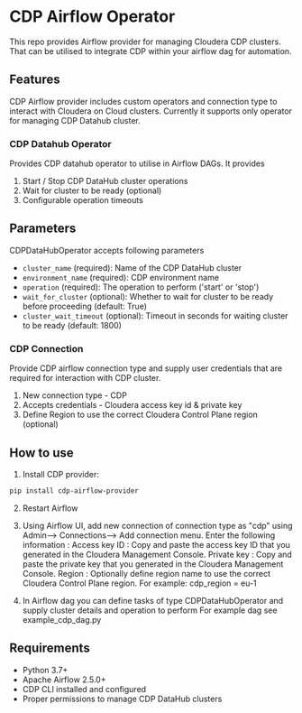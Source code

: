 # CDP Airflow Operator

This repo provides Airflow provider for managing Cloudera CDP clusters. That can be utilised to integrate CDP within your airflow dag for automation.

## Features

CDP Airflow provider includes custom operators and connection type to interact with Cloudera on Cloud clusters. 
Currently it supports only operator for managing CDP Datahub cluster.


### CDP Datahub Operator
Provides CDP datahub operator to utilise in Airflow DAGs.  It provides   
1. Start / Stop CDP DataHub cluster operations
2. Wait for cluster to be ready (optional)
3. Configurable operation timeouts

## Parameters
CDPDataHubOperator accepts following parameters

- `cluster_name` (required): Name of the CDP DataHub cluster
- `environment_name` (required): CDP environment name
- `operation` (required): The operation to perform ('start' or 'stop')
- `wait_for_cluster` (optional): Whether to wait for cluster to be ready before proceeding (default: True)
- `cluster_wait_timeout` (optional): Timeout in seconds for waiting cluster to be ready (default: 1800)



### CDP Connection
Provide CDP airflow connection type and supply user credentials that are required for interaction with CDP cluster. 
1. New connection type - CDP
2. Accepts credentials - Cloudera access key id & private key
3. Define Region to use the correct Cloudera Control Plane region (optional)



## How to use 

1. Install CDP provider:
```bash
pip install cdp-airflow-provider
```

2. Restart Airflow

3. Using Airflow UI, add new connection of connection type as "cdp" using Admin--> Connections--> Add connection menu.
Enter the following information :
Access key ID : Copy and paste the access key ID that you generated in the Cloudera Management Console.
Private key   : Copy and paste the private key that you generated in the Cloudera Management Console.
Region        : Optionally define region name to use the correct Cloudera Control Plane region. For example: cdp_region = eu-1

3. In Airflow dag you can define tasks of type CDPDataHubOperator and supply cluster details and operation to perform
For example dag see example_cdp_dag.py



## Requirements

- Python 3.7+
- Apache Airflow 2.5.0+
- CDP CLI installed and configured
- Proper permissions to manage CDP DataHub clusters 